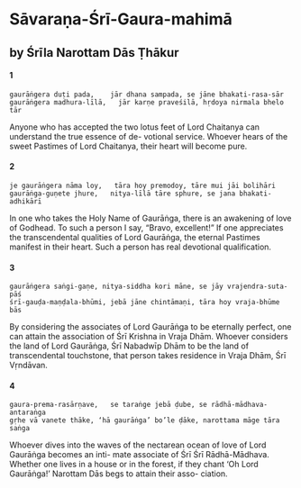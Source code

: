 # Sāvaraṇa-Śrī-Gaura-mahimā

## by Śrīla Narottam Dās Ṭhākur

#### 1

    gaurāṅgera duṭi pada,    jār dhana sampada, se jāne bhakati-rasa-sār
    gaurāṅgera madhura-līlā,   jār karṇe praveśilā, hṛdoya nirmala bhelo tār

Anyone who has accepted the two lotus feet of Lord Chaitanya can understand the true essence of de- votional service. Whoever hears of the sweet Pastimes of Lord Chaitanya, their heart will become pure.

#### 2

    je gaurāṅgera nāma loy,   tāra hoy premodoy, tāre mui jāi bolihāri
    gaurāṅga-guṇete jhure,   nitya-līlā tāre sphure, se jana bhakati-adhikārī

In one who takes the Holy Name of Gaurāṅga, there is an awakening of love of Godhead. To such a person I say, “Bravo, excellent!” If one appreciates the transcendental qualities of Lord Gaurāṅga, the eternal Pastimes manifest in their heart. Such a person has real devotional qualification.

#### 3

    gaurāṅgera saṅgi-gaṇe, nitya-siddha kori māne, se jāy vrajendra-suta-pāś
    śrī-gauḍa-maṇḍala-bhūmi, jebā jāne chintāmaṇi, tāra hoy vraja-bhūme bās

By considering the associates of Lord Gaurāṅga to be eternally perfect, one can attain the association of Śrī Krishna in Vraja Dhām. Whoever considers the land of Lord Gaurāṅga, Śrī Nabadwīp Dhām to be the land of transcendental touchstone, that person takes residence in Vraja Dhām, Śrī Vṛndāvan.

#### 4

    gaura-prema-rasārṇave,   se taraṅge jebā ḍube, se rādhā-mādhava-antaraṅga
    gṛhe vā vanete thāke, ‘hā gaurāṅga’ bo’le ḍāke, narottama māge tāra saṅga

Whoever dives into the waves of the nectarean
ocean of love of Lord Gaurāṅga becomes an inti- mate associate of Śrī Śrī Rādhā-Mādhava. Whether
one lives in a house or in the forest, if they chant ‘Oh Lord Gaurāṅga!’ Narottam Dās begs to attain their asso- ciation.

